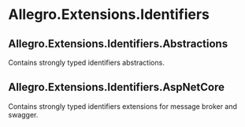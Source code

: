 # Allegro.Extensions.Identifiers

## Allegro.Extensions.Identifiers.Abstractions

Contains strongly typed identifiers abstractions.


## Allegro.Extensions.Identifiers.AspNetCore

Contains strongly typed identifiers extensions for message broker and swagger.